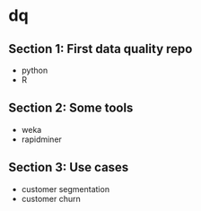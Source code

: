 # dq

## Section 1: First data quality repo
- python
- R 
## Section 2: Some tools
- weka
- rapidminer
## Section 3: Use cases
- customer segmentation
- customer churn
